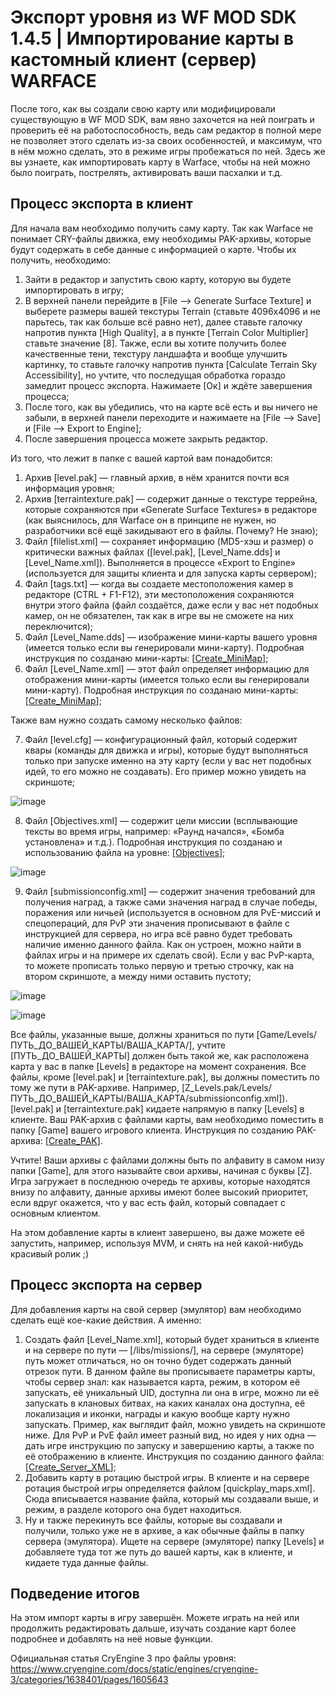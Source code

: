 # Экспорт уровня из WF MOD SDK 1.4.5 | Импортирование карты в кастомный клиент (сервер) WARFACE

После того, как вы создали свою карту или модифицировали существующую в WF MOD SDK, вам явно захочется на ней поиграть и проверить её на работоспособность, ведь сам редактор в полной мере не позволяет этого сделать из-за своих особенностей, и максимум, что в нём можно сделать, это в режиме игры пробежаться по ней. Здесь же вы узнаете, как импортировать карту в Warface, чтобы на ней можно было поиграть, пострелять, активировать ваши пасхалки и т.д.

## Процесс экспорта в клиент

Для начала вам необходимо получить саму карту. Так как Warface не понимает CRY-файлы движка, ему необходимы PAK-архивы, которые будут содержать в себе данные с информацией о карте. Чтобы их получить, необходимо:

1. Зайти в редактор и запустить свою карту, которую вы будете импортировать в игру;
2. В верхней панели перейдите в \[File —> Generate Surface Texture\] и выберете размеры вашей текстуры Terrain (ставьте 4096x4096 и не парьтесь, так как больше всё равно нет), далее ставьте галочку напротив пункта \[High Quality\], а в пункте \[Terrain Color Multiplier\] ставьте значение \[8\]. Также, если вы хотите получить более качественные тени, текстуру ландшафта и вообще улучшить картинку, то ставьте галочку напротив пункта \[Calculate Terrain Sky Accessibility\], но учтите, что последущая обработка гораздо замедлит процесс экспорта. Нажимаете \[Ок\] и ждёте завершения процесса;
3. После того, как вы убедились, что на карте всё есть и вы ничего не забыли, в верхней панели переходите и нажимаете на \[File —> Save\] и \[File —> Export to Engine\];
4. После завершения процесса можете закрыть редактор.

Из того, что лежит в папке с вашей картой вам понадобится:

1. Архив \[level.pak\] — главный архив, в нём хранится почти вся информация уровня;
2. Архив \[terraintexture.pak\] — содержит данные о текстуре террейна, которые сохраняются при «Generate Surface Textures» в редакторе (как выяснилось, для Warface он в принципе не нужен, но разработчики всё ещё закидывают его в файлы. Почему? Не знаю);
3. Файл \[filelist.xml\] — сохраняет информацию (MD5-хэш и размер) о критически важных файлах (\[level.pak\], \[Level_Name.dds\] и \[Level_Name.xml\]). Выполняется в процессе «Export to Engine» (используется для защиты клиента и для запуска карты сервером);
4. Файл \[tags.txt\] — когда вы создаете местоположения камер в редакторе (CTRL + F1-F12), эти местоположения сохраняются внутри этого файла (файл создаётся, даже если у вас нет подобных камер, он не обязателен, так как в игре вы не сможете на них переключится);
5. Файл \[Level_Name.dds\] — изображение мини-карты вашего уровня (имеется только если вы генерировали мини-карту). Подробная инструкция по созданаю мини-карты: \[[Create_MiniMap](https://github.com/wfom/WARFACE_MODULE/blob/main/WF_MOD_SDK/Create_MiniMap.md)\];
6. Файл \[Level_Name.xml\] — этот файл определяет информацию для отображения мини-карты (имеется только если вы генерировали мини-карту). Подробная инструкция по созданаю мини-карты: \[[Create_MiniMap](https://github.com/wfom/WARFACE_MODULE/blob/main/WF_MOD_SDK/Create_MiniMap.md)\];

Также вам нужно создать самому несколько файлов:

7. Файл \[level.cfg\] — конфигурационный файл, который содержит квары (команды для движка и игры), которые будут выполняться только при запуске именно на эту карту (если у вас нет подобных идей, то его можно не создавать). Его пример можно увидеть на скриншоте;

![image](https://github.com/user-attachments/assets/ce674598-a0f4-4662-80b2-dca20b1c5b64)

8. Файл \[Objectives.xml\] — содержит цели миссии (всплывающие тексты во время игры, например: «Раунд начался», «Бомба установлена» и т.д.). Подробная инструкция по созданаю и использованию файла на уровне: \[[Objectives](https://github.com/wfom/WARFACE_MODULE/blob/main/WF_MOD_SDK/Objectives.md)\];

![image](https://github.com/user-attachments/assets/73e241d8-fc9c-4f78-95a1-11bf257dddef)

9. Файл \[submissionconfig.xml\] — содержит значения требований для получения наград, а также сами значения наград в случае победы, поражения или ничьей (используется в основном для PvE-миссий и спецопераций, для PvP эти значения прописывают в файле с инструкцией для сервера, но игра всё равно будет требовать наличие именно данного файла. Как он устроен, можно найти в файлах игры и на примере их сделать свой). Если у вас PvP-карта, то можете прописать только первую и третью строчку, как на втором скриншоте, а между ними оставить пустоту;

![image](https://github.com/user-attachments/assets/4fcb92fb-f06b-4ef5-a708-b1aa935c587d)

![image](https://github.com/user-attachments/assets/9c7f7eb8-e6d8-40d3-bf19-0f78c7081408)

Все файлы, указанные выше, должны храниться по пути \[Game/Levels/ПУТЬ_ДО_ВАШЕЙ_КАРТЫ/ВАША_КАРТА/\], учтите \[ПУТЬ_ДО_ВАШЕЙ_КАРТЫ\] должен быть такой же, как расположена карта у вас в папке \[Levels\] в редакторе на момент сохранения. Все файлы, кроме \[level.pak\] и \[terraintexture.pak\], вы должны поместить по тому же пути в PAK-архиве. Например, \[Z_Levels.pak/Levels/ПУТЬ_ДО_ВАШЕЙ_КАРТЫ/ВАША_КАРТА/submissionconfig.xml\]). \[level.pak\] и \[terraintexture.pak\] кидаете напрямую в папку \[Levels\] в клиенте. Ваш PAK-архив с файлами карты, вам необходимо поместить в папку \[Game\] вашего игрового клиента. Инструкция по созданию PAK-архива: \[[Create_PAK](https://github.com/wfom/WARFACE_MODULE/blob/main/WF_MOD_SDK/Create_PAK.md)\].

Учтите! Ваши архивы с файлами должны быть по алфавиту в самом низу папки \[Game\], для этого называйте свои архивы, начиная с буквы \[Z\]. Игра загружает в последнюю очередь те архивы, которые находятся внизу по алфавиту, данные архивы имеют более высокий приоритет, если вдруг окажется, что у вас есть файл, который совпадает с основным клиентом.

На этом добавление карты в клиент завершено, вы даже можете её запустить, например, используя MVM, и снять на ней какой-нибудь красивый ролик ;)

## Процесс экспорта на сервер

Для добавления карты на свой сервер (эмулятор) вам необходимо сделать ещё кое-какие действия. А именно:
1. Создать файл \[Level_Name.xml\], который будет храниться в клиенте и на сервере по пути — [/libs/missions/\], на сервере (эмуляторе) путь может отличаться, но он точно будет содержать данный отрезок пути. В данном файле вы прописываете параметры карты, чтобы сервер знал: как называется карта, режим, в котором её запускать, её уникальный UID, доступна ли она в игре, можно ли её запускать в клановых битвах, на каких каналах она доступна, её локализация и иконки, награды и какую вообще карту нужно запускать. Пример, как выглядит файл, можно увидеть на скриншоте ниже. Для PvP и PvE файл имеет разный вид, но идея у них одна — дать игре инструкцию по запуску и завершению карты, а также по её отображению в клиенте. Инструкция по созданию данного файла: \[[Create_Server_XML](https://github.com/wfom/WARFACE_MODULE/blob/main/WF_MOD_SDK/Create_Server_XML.md)\];
2. Добавить карту в ротацию быстрой игры. В клиенте и на сервере ротация быстрой игры определяется файлом \[quickplay_maps.xml\]. Сюда вписывается название файла, который мы создавали выше, и режим, в разделе которого она будет находиться.
3. Ну и также перекинуть все файлы, которые вы создавали и получили, только уже не в архиве, а как обычные файлы в папку сервера (эмулятора). Ищете на сервере (эмуляторе) папку \[Levels\] и добавляете туда тот же путь до вашей карты, как в клиенте, и кидаете туда данные файлы.

## Подведение итогов

На этом импорт карты в игру завершён. Можете играть на ней или продолжить редактировать дальше, изучать создание карт более подробнее и добавлять на неё новые функции.

Официальная статья CryEngine 3 про файлы уровня: https://www.cryengine.com/docs/static/engines/cryengine-3/categories/1638401/pages/1605643

